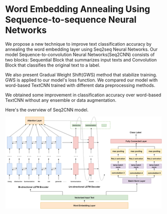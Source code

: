 # Word Embedding Annealing Using Sequence-to-sequence Neural Networks 

We propose a new technique to improve text classification accuracy by annealing the word embedding layer using Seq2seq Neural Networks. 
Our model Sequence-to-convolution Neural Networks(Seq2CNN) consists of two blocks: Sequential Block that summarizes input texts and Convolution Block that classifies the original text to a label. 

We also present Gradual Weight Shift(GWS) method that stabilize training. GWS is applied to our model's loss function. We compared our model with word-based TextCNN trained with different data preprocessing methods. 

We obtained some improvement in classification accuracy over word-based TextCNN without any ensemble or data augmentation.

Here's the overview of Seq2CNN model.

![alt text](https://github.com/tgisaturday/Seq2CNN/blob/master/seq2CNN.png)
